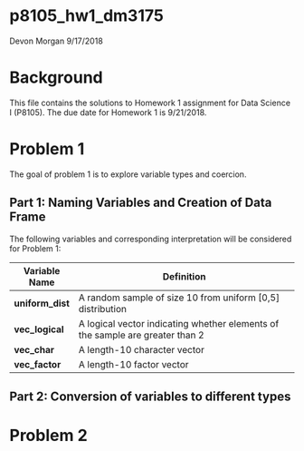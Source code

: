 p8105\_hw1\_dm3175
================
Devon Morgan
9/17/2018

Background
==========

This file contains the solutions to Homework 1 assignment for Data Science I (P8105). The due date for Homework 1 is 9/21/2018.

Problem 1
=========

The goal of problem 1 is to explore variable types and coercion.

Part 1: Naming Variables and Creation of Data Frame
---------------------------------------------------

The following variables and corresponding interpretation will be considered for Problem 1:

<table>
<colgroup>
<col width="21%" />
<col width="78%" />
</colgroup>
<thead>
<tr class="header">
<th>Variable Name</th>
<th>Definition</th>
</tr>
</thead>
<tbody>
<tr class="odd">
<td><strong>uniform_dist</strong></td>
<td>A random sample of size 10 from uniform [0,5] distribution</td>
</tr>
<tr class="even">
<td><strong>vec_logical</strong></td>
<td>A logical vector indicating whether elements of the sample are greater than 2</td>
</tr>
<tr class="odd">
<td><strong>vec_char</strong></td>
<td>A length-10 character vector</td>
</tr>
<tr class="even">
<td><strong>vec_factor</strong></td>
<td>A length-10 factor vector</td>
</tr>
</tbody>
</table>

Part 2: Conversion of variables to different types
--------------------------------------------------

Problem 2
=========
